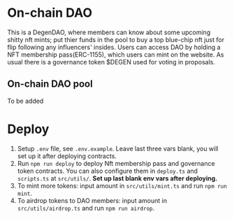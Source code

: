 # On-chain DAO

This is a DegenDAO, where members can know about some upcoming shitty nft mints; put thier funds in the pool to buy a top blue-chip nft just for flip following any influencers' insides. Users can access DAO by holding a NFT membership pass(ERC-1155), which users can mint on the website. As usual there is a governance token $DEGEN used for voting in proposals.

## On-chain DAO pool

To be added

# Deploy

1. Setup `.env` file, see `.env.example`. Leave last three vars blank, you will set up it after deploying contracts.
2. Run `npm run deploy` to deploy Nft membership pass and governance token contracts. You can also configure them in `deploy.ts` and `scripts.ts` at `src/utils/`. **Set up last blank env vars after deploying.**
3. To mint more tokens: input amount in `src/utils/mint.ts` and run `npm run mint`.
4. To airdrop tokens to DAO members: input amount in `src/utils/airdrop.ts` and run `npm run airdrop`.
